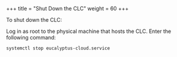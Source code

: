 +++
title = "Shut Down the CLC"
weight = 60
+++

To shut down the CLC: 

Log in as root to the physical machine that hosts the CLC. Enter the following command: 

    systemctl stop eucalyptus-cloud.service


